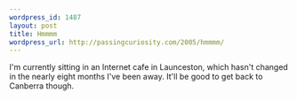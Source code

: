 ```yaml
--- 
wordpress_id: 1487
layout: post
title: Hmmmm
wordpress_url: http://passingcuriosity.com/2005/hmmmm/
---
```

I'm currently sitting in an Internet cafe in Launceston, which hasn't changed in the nearly eight months I've been away. It'll be good to get back to Canberra though.
